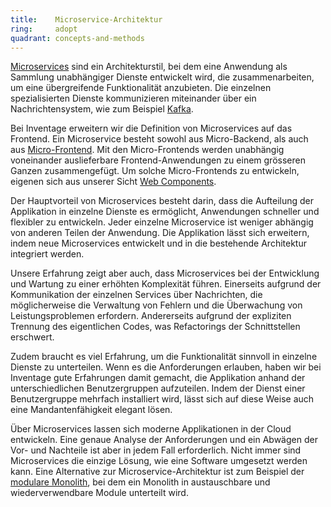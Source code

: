 ```yaml
---
title:    Microservice-Architektur  
ring:     adopt  
quadrant: concepts-and-methods
---
```


[Microservices][microservices] sind ein Architekturstil, bei dem eine Anwendung als Sammlung unabhängiger
Dienste entwickelt wird, die zusammenarbeiten, um eine übergreifende Funktionalität anzubieten. Die einzelnen
spezialisierten Dienste kommunizieren miteinander über ein Nachrichtensystem, wie zum Beispiel [Kafka][kafka].

Bei Inventage erweitern wir die Definition von Microservices auf das Frontend. Ein Microservice besteht sowohl aus
Micro-Backend, als auch aus [Micro-Frontend][martinfowler]. Mit den Micro-Frontends werden unabhängig voneinander
auslieferbare Frontend-Anwendungen zu einem grösseren Ganzen zusammengefügt. Um solche Micro-Frontends zu entwickeln,
eigenen sich aus unserer Sicht [Web Components][web-components].

Der Hauptvorteil von Microservices besteht darin, dass die Aufteilung der Applikation in einzelne Dienste es ermöglicht,
Anwendungen schneller und flexibler zu entwickeln. Jeder einzelne Microservice ist weniger abhängig von anderen Teilen
der Anwendung. Die Applikation lässt sich erweitern, indem neue Microservices entwickelt und in die bestehende
Architektur integriert werden.

Unsere Erfahrung zeigt aber auch, dass Microservices bei der Entwicklung und Wartung zu einer erhöhten Komplexität
führen. Einerseits aufgrund der Kommunikation der einzelnen Services über Nachrichten, die möglicherweise die
Verwaltung von Fehlern und die Überwachung von Leistungsproblemen erfordern. Andererseits aufgrund der expliziten
Trennung des eigentlichen Codes, was Refactorings der Schnittstellen erschwert.

Zudem braucht es viel Erfahrung, um die Funktionalität sinnvoll in einzelne Dienste zu unterteilen. Wenn es die
Anforderungen erlauben, haben wir bei Inventage gute Erfahrungen damit gemacht, die Applikation anhand der
unterschiedlichen Benutzergruppen aufzuteilen. Indem der Dienst einer Benutzergruppe mehrfach installiert wird, lässt
sich auf diese Weise auch eine Mandantenfähigkeit elegant lösen.

Über Microservices lassen sich moderne Applikationen in der Cloud entwickeln. Eine genaue Analyse der Anforderungen und
ein Abwägen der Vor- und Nachteile ist aber in jedem Fall erforderlich. Nicht immer sind Microservices die einzige
Lösung, wie eine Software umgesetzt werden kann. Eine Alternative zur Microservice-Architektur ist zum Beispiel der
[modulare Monolith][modularized-monolith], bei dem ein Monolith in austauschbare und wiederverwendbare Module
unterteilt wird.

[kafka]: ../platforms/kafka.html
[microservices]: https://microservices.io/
[martinfowler]: https://martinfowler.com/articles/micro-frontends.html
[web-components]: ../concepts-and-methods/web-components.html
[modularized-monolith]: ../concepts-and-methods/modularized-monolith.html
